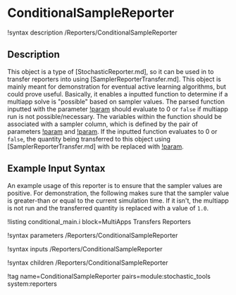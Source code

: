 # ConditionalSampleReporter

!syntax description /Reporters/ConditionalSampleReporter

## Description

This object is a type of [StochasticReporter.md], so it can be used in to transfer reporters into using [SamplerReporterTransfer.md]. This object is mainly meant for demonstration for eventual active learning algorithms, but could prove useful. Basically, it enables a inputted function to determine if a multiapp solve is "possible" based on sampler values. The parsed function inputted with the parameter [!param](/Reporters/ConditionalSampleReporter/function) should evaluate to 0 or `false` if multiapp run is not possible/necessary. The variables within the function should be associated with a sampler column, which is defined by the pair of parameters [!param](/Reporters/ConditionalSampleReporter/sampler_vars) and [!param](/Reporters/ConditionalSampleReporter/sampler_var_indices). If the inputted function evaluates to 0 or `false`, the quantity being transferred to this object using [SamplerReporterTransfer.md] with be replaced with [!param](/Reporters/ConditionalSampleReporter/default_value).

## Example Input Syntax

An example usage of this reporter is to ensure that the sampler values are positive. For demonstration, the following makes sure that the sampler value is greater-than or equal to the current simulation time. If it isn't, the multiapp is not run and the transferred quantity is replaced with a value of `1.0`.

!listing conditional_main.i block=MultiApps Transfers Reporters

!syntax parameters /Reporters/ConditionalSampleReporter

!syntax inputs /Reporters/ConditionalSampleReporter

!syntax children /Reporters/ConditionalSampleReporter

!tag name=ConditionalSampleReporter pairs=module:stochastic_tools system:reporters
